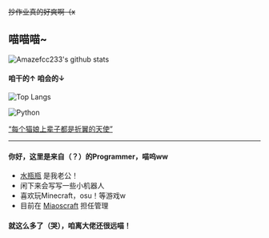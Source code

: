 ~~抄作业真的好爽啊（x~~

## 喵喵喵~

![Amazefcc233's github stats](https://github-readme-stats.vercel.app/api?username=Amazefcc233&show_icons=true&count_private=true&include_all_commits=true&bg_color=30,e96443,904e95&title_color=fff&text_color=fff&icon_color=fff)

#### 咱干的↑ 咱会的↓


![Top Langs](https://github-readme-stats.vercel.app/api/top-langs/?username=Amazefcc233&count_private=true&layout=compact&bg_color=30,e96443,904e95&title_color=fff&text_color=fff)


![Python](https://img.shields.io/badge/-Python-blue?style=flat-square&logo=Python&labelColor=blue&logoColor=fff)



[“每个猫娘上辈子都是折翼的天使”](https://xn--i8s707m.xyz/)

----

#### 你好，这里是来自（？）的Programmer，喵呜ww

- [水瓶瓶](https://github.com/fantasyzhjk) 是我老公！
- 闲下来会写写一些小机器人
- 喜欢玩Minecraft，osu！等游戏w
- 目前在 [Miaoscraft](https://miaoscraft.cn/) 担任管理

#### 就这么多了（哭），咱离大佬还很远喵！
